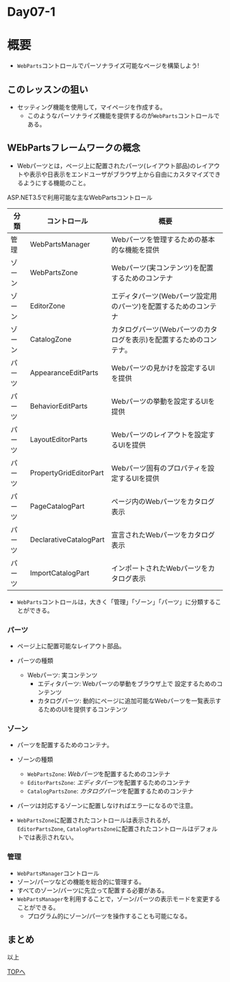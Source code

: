 Day07-1
===

# 概要

- `WebParts`コントロールでパーソナライズ可能なページを構築しよう!

## このレッスンの狙い

- セッティング機能を使用して，マイページを作成する。
  - このようなパーソナライズ機能を提供するのが`WebParts`コントロールである。

## WEbPartsフレームワークの概念

- Webパーツとは，ページ上に配置されたパーツ(レイアウト部品)のレイアウトや表示や日表示をエンドユーザがブラウザ上から自由にカスタマイズできるようにする機能のこと。

ASP.NET3.5で利用可能な主なWebPartsコントロール

分類|コントロール|概要
----|------------|----
管理|WebPartsManager|Webパーツを管理するための基本的な機能を提供
ゾーン|WebPartsZone|Webパーツ(実コンテンツ)を配置するためのコンテナ
ゾーン|EditorZone|エディタパーツ(Webパーツ設定用のパーツ)を配置するためのコンテナ
ゾーン|CatalogZone|カタログパーツ(Webパーツのカタログを表示)を配置するためのコンテナ。
パーツ|AppearanceEditParts|Webパーツの見かけを設定するUIを提供
パーツ|BehaviorEditParts|Webパーツの挙動を設定するUIを提供
パーツ|LayoutEditorParts|Webパーツのレイアウトを設定するUIを提供
パーツ|PropertyGridEditorPart|Webパーツ固有のプロパティを設定するUIを提供
パーツ|PageCatalogPart|ページ内のWebパーツをカタログ表示
パーツ|DeclarativeCatalogPart|宣言されたWebパーツをカタログ表示
パーツ|ImportCatalogPart|インポートされたWebパーツをカタログ表示

- `WebParts`コントロールは，大きく「管理」「ゾーン」「パーツ」に分類することができる。

### パーツ

- ページ上に配置可能なレイアウト部品。

- パーツの種類
  - Webパーツ: 実コンテンツ
	- エディタパーツ: Webパーツの挙動をブラウザ上で 設定するためのコンテンツ
	- カタログパーツ: 動的にページに追加可能なWebパーツを一覧表示するためのUIを提供するコンテンツ

### ゾーン

- パーツを配置するためのコンテナ。

- ゾーンの種類
  - `WebPartsZone`: *Webパーツ*を配置するためのコンテナ
  - `EditorPartsZone`: *エディタパーツ*を配置するためのコンテナ
  - `CatalogPartsZone`: *カタログパーツ*を配置するためのコンテナ

- パーツは対応するゾーンに配置しなければエラーになるので注意。
- `WebPartsZone`に配置されたコントロールは表示されるが，  
`EditorPartsZone`, `CatalogPartsZone`に配置されたコントロールはデフォルトでは表示されない。

### 管理

- `WebPartsManager`コントロール
- ゾーン/パーツなどの機能を総合的に管理する。
- すべてのゾーン/パーツに先立って配置する必要がある。
- `WebPartsManager`を利用することで，ゾーン/パーツの表示モードを変更することができる。
  - プログラム的にゾーン/パーツを操作することも可能になる。

## まとめ

以上
   
[TOPへ](./index.md)  
